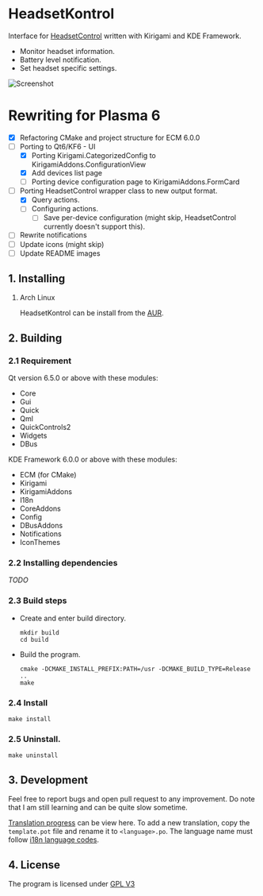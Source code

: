 # HeadsetKontrol

Interface for [HeadsetControl](https://github.com/Sapd/HeadsetControl) written with Kirigami and KDE Framework.

* Monitor headset information.
* Battery level notification.
* Set headset specific settings.

![Screenshot](https://gitlab.com/TheBill2001/HeadsetKontrol/uploads/c9f8ce9af82116dff5e155fece36571f/Screenshot_20230301_034343.png)

# Rewriting for Plasma 6

- [x] Refactoring CMake and project structure for ECM 6.0.0
- [ ] Porting to Qt6/KF6 - UI
   - [x] Porting Kirigami.CategorizedConfig to KirigamiAddons.ConfigurationView
   - [x] Add devices list page
   - [ ] Porting device configuration page to KirigamiAddons.FormCard

- [ ] Porting HeadsetControl wrapper class to new output format.
   - [x] Query actions.
   - [ ] Configuring actions.
      - [ ] Save per-device configuration (might skip, HeadsetControl currently doesn't support this).

- [ ] Rewrite notifications
- [ ] Update icons (might skip)
- [ ] Update README images

## 1. Installing
1. Arch Linux

   HeadsetKontrol can be install from the [AUR](https://aur.archlinux.org/packages/headsetkontrol).

## 2. Building
### 2.1 Requirement
Qt version 6.5.0 or above with these modules:

* Core
* Gui
* Quick
* Qml
* QuickControls2
* Widgets
* DBus

KDE Framework 6.0.0 or above with these modules:

* ECM (for CMake)
* Kirigami
* KirigamiAddons
* I18n
* CoreAddons
* Config
* DBusAddons
* Notifications
* IconThemes

### 2.2 Installing dependencies

_TODO_

### 2.3 Build steps
- Create and enter build directory.

   ```
   mkdir build
   cd build
   ```

- Build the program.

   ```
   cmake -DCMAKE_INSTALL_PREFIX:PATH=/usr -DCMAKE_BUILD_TYPE=Release ..
   make
   ```

### 2.4 Install

   ```
   make install
   ```

### 2.5 Uninstall.
   ```
   make uninstall
   ```

## 3. Development

Feel free to report bugs and open pull request to any improvement. Do note that I am still learning and can be quite slow sometime.

[Translation progress](translation/Progress.md) can be view here. To add a new translation, copy the `template.pot` file and rename it to `<language>.po`. The language name must follow [i18n language codes](https://i18ns.com/languagecode.html).

## 4. License
The program is licensed under [GPL V3](LICENSE)
